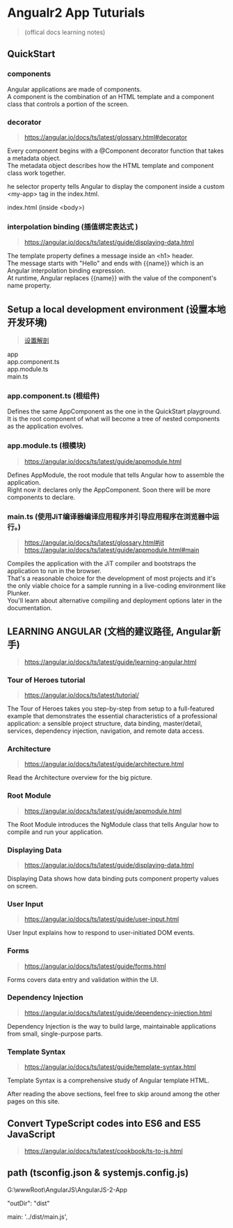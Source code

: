 # Angualr2 App Tuturials 

> (offical docs learning notes)


## QuickStart  

### components  

Angular applications are made of components.  
A component is the combination of an HTML template and a component class that controls a portion of the screen.  

### decorator  
> https://angular.io/docs/ts/latest/glossary.html#decorator

Every component begins with a @Component decorator function that takes a metadata object.  
The metadata object describes how the HTML template and component class work together.

he selector property tells Angular to display the component inside a custom &lt;my-app&gt; tag in the index.html.

index.html (inside &lt;body&gt;)

### interpolation binding  (插值绑定表达式 )  
> https://angular.io/docs/ts/latest/guide/displaying-data.html

The template property defines a message inside an &lt;h1&gt; header.  
The message starts with "Hello" and ends with {{name}} which is an Angular interpolation binding expression.  
At runtime, Angular replaces {{name}} with the value of the component's name property.


## Setup a local development environment (设置本地开发环境)  
> [设置解剖](https://angular.io/docs/ts/latest/guide/setup-systemjs-anatomy.html)

app  
    app.component.ts  
    app.module.ts  
    main.ts  

### app.component.ts (根组件)  

Defines the same AppComponent as the one in the QuickStart playground. It is the root component of what will become a tree of nested components as the application evolves.


### app.module.ts (根模块)  
> https://angular.io/docs/ts/latest/guide/appmodule.html

Defines AppModule, the root module that tells Angular how to assemble the application.  
Right now it declares only the AppComponent. Soon there will be more components to declare.


### main.ts (使用JiT编译器编译应用程序并引导应用程序在浏览器中运行。)  
> https://angular.io/docs/ts/latest/glossary.html#jit  
> https://angular.io/docs/ts/latest/guide/appmodule.html#main  

Compiles the application with the JiT compiler and bootstraps the application to run in the browser.  
That's a reasonable choice for the development of most projects and it's the only viable choice for a sample running in a live-coding environment like Plunker.  
You'll learn about alternative compiling and deployment options later in the documentation.


## LEARNING ANGULAR  (文档的建议路径, Angular新手)  

> https://angular.io/docs/ts/latest/guide/learning-angular.html  


### Tour of Heroes tutorial  
> https://angular.io/docs/ts/latest/tutorial/  


The Tour of Heroes takes you step-by-step from setup to a full-featured example that demonstrates the essential characteristics of a professional application: a sensible project structure, data binding, master/detail, services, dependency injection, navigation, and remote data access.

### Architecture  
> https://angular.io/docs/ts/latest/guide/architecture.html  

Read the Architecture overview for the big picture.

### Root Module  
> https://angular.io/docs/ts/latest/guide/appmodule.html  

The Root Module introduces the NgModule class that tells Angular how to compile and run your application.

### Displaying Data  
> https://angular.io/docs/ts/latest/guide/displaying-data.html  

Displaying Data shows how data binding puts component property values on screen.

### User Input  
> https://angular.io/docs/ts/latest/guide/user-input.html  

User Input explains how to respond to user-initiated DOM events.

### Forms  
> https://angular.io/docs/ts/latest/guide/forms.html  

Forms covers data entry and validation within the UI.


### Dependency Injection  
> https://angular.io/docs/ts/latest/guide/dependency-injection.html  

Dependency Injection is the way to build large, maintainable applications from small, single-purpose parts.

### Template Syntax  
> https://angular.io/docs/ts/latest/guide/template-syntax.html  

Template Syntax is a comprehensive study of Angular template HTML.


After reading the above sections, feel free to skip around among the other pages on this site.









## Convert TypeScript codes into ES6 and ES5 JavaScript

> https://angular.io/docs/ts/latest/cookbook/ts-to-js.html  




## path (tsconfig.json & systemjs.config.js)

G:\wwwRoot\AngularJS\AngularJS-2-App

"outDir": "dist"

main: '../dist/main.js',








